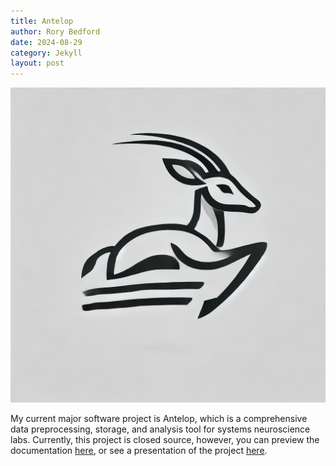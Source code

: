 ```yaml
---
title: Antelop
author: Rory Bedford
date: 2024-08-29
category: Jekyll
layout: post
---
```


![image](../assets/antelope.png)

My current major software project is Antelop, which is a comprehensive data preprocessing, storage, and analysis tool for systems neuroscience labs. Currently, this project is closed source, however, you can preview the documentation [here](https://antelop.readthedocs.io/en/latest/), or see a presentation of the project [here](/assets/antelop-medium.html).

